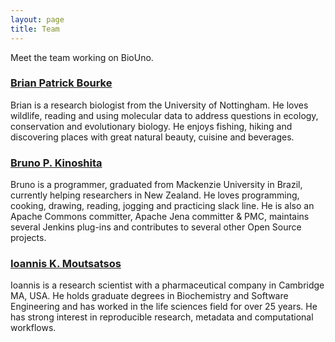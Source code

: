 ```yaml
---
layout: page
title: Team
---
```


Meet the team working on BioUno.

### [Brian Patrick Bourke](https://github.com/rocherbpb)

Brian is a research biologist from the University of Nottingham. He loves wildlife, reading and using molecular data to address questions in ecology, conservation and evolutionary biology. He enjoys fishing, hiking and discovering places with great natural beauty, cuisine and beverages.

### [Bruno P. Kinoshita](https://github.com/kinow)

Bruno is a programmer, graduated from Mackenzie University in Brazil, currently helping researchers in New Zealand.
He loves programming, cooking, drawing, reading, jogging and practicing slack line. He is also an Apache Commons
committer, Apache Jena committer &amp; PMC, maintains several Jenkins plug-ins and contributes to several other
Open Source projects.

### [Ioannis K. Moutsatsos](https://github.com/imoutsatsos)

Ioannis is a research scientist with a pharmaceutical company in Cambridge MA, USA. He holds graduate degrees in Biochemistry and Software Engineering and has worked in the life sciences field for over 25 years. He has strong interest in reproducible research, metadata and computational workflows. 